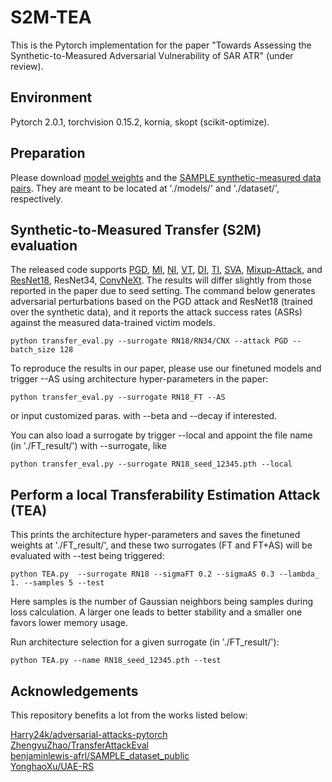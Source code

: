 # S2M-TEA

This is the Pytorch implementation for the paper "Towards Assessing the Synthetic-to-Measured Adversarial Vulnerability of SAR ATR" (under review).  <br>

## Environment

Pytorch 2.0.1, torchvision 0.15.2, kornia, skopt (scikit-optimize). <br>

## Preparation

Please download [model weights](https://pan.baidu.com/s/1-Ktj6wdxcGZ5BdSRZDZQ1Q?pwd=5631) and the [SAMPLE synthetic-measured data pairs](https://pan.baidu.com/s/11RNkx0ArmktF-pVY829y0Q?pwd=5631). They are meant to be located at './models/' and './dataset/', respectively. <br>


## Synthetic-to-Measured Transfer (S2M) evaluation
The released code supports [PGD](https://arxiv.org/abs/1706.06083), [MI](https://openaccess.thecvf.com/content_cvpr_2018/html/Dong_Boosting_Adversarial_Attacks_CVPR_2018_paper.html), [NI](https://arxiv.org/abs/1908.06281), [VT](https://openaccess.thecvf.com/content/CVPR2021/html/Wang_Enhancing_the_Transferability_of_Adversarial_Attacks_Through_Variance_Tuning_CVPR_2021_paper.html), [DI](https://openaccess.thecvf.com/content_CVPR_2019/html/Xie_Improving_Transferability_of_Adversarial_Examples_With_Input_Diversity_CVPR_2019_paper.html), [TI](https://openaccess.thecvf.com/content_CVPR_2019/html/Dong_Evading_Defenses_to_Transferable_Adversarial_Examples_by_Translation-Invariant_Attacks_CVPR_2019_paper.html), [SVA](https://ieeexplore.ieee.org/abstract/document/9800917), [Mixup-Attack](https://ieeexplore.ieee.org/abstract/document/9726211), and [ResNet18](https://openaccess.thecvf.com/content_cvpr_2016/html/He_Deep_Residual_Learning_CVPR_2016_paper.html), ResNet34, [ConvNeXt](https://openaccess.thecvf.com/content/CVPR2022/html/Liu_A_ConvNet_for_the_2020s_CVPR_2022_paper.html).
The results will differ slightly from those reported in the paper due to seed setting. The command below generates adversarial perturbations based on the PGD attack and ResNet18 (trained over the synthetic data), and it reports the attack success rates (ASRs) against the measured data-trained victim models.
```
python transfer_eval.py --surrogate RN18/RN34/CNX --attack PGD --batch_size 128 
```

To reproduce the results in our paper, please use our finetuned models and trigger --AS using architecture hyper-parameters in the paper:
```
python transfer_eval.py --surrogate RN18_FT --AS
```
or input customized paras. with --beta and --decay if interested.

You can also load a surrogate by trigger --local and appoint the file name (in './FT_result/') with --surrogate, like
```
python transfer_eval.py --surrogate RN18_seed_12345.pth --local
```


## Perform a local Transferability Estimation Attack (TEA)

This prints the architecture hyper-parameters and saves the finetuned weights at './FT_result/', and these two surrogates (FT and FT+AS) will be evaluated with --test being triggered:

```
python TEA.py  --surrogate RN18 --sigmaFT 0.2 --sigmaAS 0.3 --lambda_ 1. --samples 5 --test
```
Here samples is the number of Gaussian neighbors being samples during loss calculation.  A larger one leads to better stability and a smaller one favors lower memory usage.

Run architecture selection for a given surrogate (in './FT_result/'):

```
python TEA.py --name RN18_seed_12345.pth --test
```


## Acknowledgements

This repository benefits a lot from the works listed below:

[Harry24k/adversarial-attacks-pytorch](https://github.com/Harry24k/adversarial-attacks-pytorch) <br>
[ZhengyuZhao/TransferAttackEval](https://github.com/ZhengyuZhao/TransferAttackEval)<br>
[benjaminlewis-afrl/SAMPLE_dataset_public](https://github.com/benjaminlewis-afrl/SAMPLE_dataset_public)<br>
[YonghaoXu/UAE-RS](https://github.com/YonghaoXu/UAE-RS)

